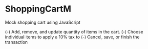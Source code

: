 # ShoppingCartM

Mock shopping cart using JavaScript

(-) Add, remove, and update quantity of items in the cart. 
(-) Choose individual items to apply a 10% tax to 
(-) Cancel, save, or finish the transaction
